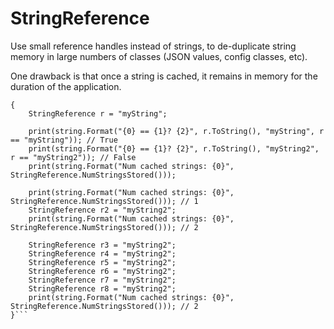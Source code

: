 # StringReference
Use small reference handles instead of strings, to de-duplicate string memory in large numbers of classes (JSON values, config classes, etc).

One drawback is that once a string is cached, it remains in memory for the duration of the application.

```void Example()
{
    StringReference r = "myString";

    print(string.Format("{0} == {1}? {2}", r.ToString(), "myString", r == "myString")); // True
    print(string.Format("{0} == {1}? {2}", r.ToString(), "myString2", r == "myString2")); // False
    print(string.Format("Num cached strings: {0}", StringReference.NumStringsStored()));

    print(string.Format("Num cached strings: {0}", StringReference.NumStringsStored())); // 1
    StringReference r2 = "myString2";
    print(string.Format("Num cached strings: {0}", StringReference.NumStringsStored())); // 2
    
    StringReference r3 = "myString2";
    StringReference r4 = "myString2";
    StringReference r5 = "myString2";
    StringReference r6 = "myString2";
    StringReference r7 = "myString2";
    StringReference r8 = "myString2";
    print(string.Format("Num cached strings: {0}", StringReference.NumStringsStored())); // 2
}```
